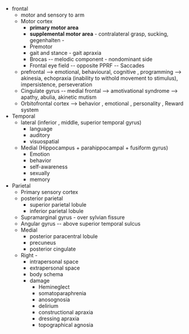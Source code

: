 
- frontal
	- motor and sensory to arm
	- Motor cortex 
		- **primary motor area** 
		- **supplemental motor area** - contralateral grasp, sucking, gegenhalten - 
		- Premotor 
		- gait and stance - gait apraxia 
		- Brocas -- melodic component - nondominant side 
		- Frontal eye field -- opposite PPRF -- Saccades 
	- prefrontal --> emotional, behavioural, cognitive , programming --> akinesia, echopraxia (inability to withold movement to stimulus), impersistence, perseveration
	- Cingulate gyrus -- medial frontal --> amotivational syndrome --> apathy, abulia, akinetic mutism 
	- Orbitofrontal cortex --> behavior , emotional , personality , Reward system 
- Temporal 
	- lateral (inferior , middle, superior temporal gyrus)
		- language 
		- auditory 
		- visuospatial 
	- Medial (Hippocampus + parahippocampal + fusiform gyrus)
		- Emotion 
		- behavior 
		- self-awareness 
		- sexually 
		- memory 
- Parietal 
	- Primary sensory cortex 
	- posterior parietal 
		- superior parietal lobule 
		- inferior parietal lobule 
	- Supramarginal gyrus - over sylvian fissure 
	- Angular gyrus -- above superior temporal sulcus 
	- Medial 
		- posterior paracentral lobule 
		- precuneus 
		- posterior cingulate 
	- Right - 
		- intrapersonal space 
		- extrapersonal space 
		- body schema 
		- damage 
			- Hemineglect 
			- somatoparaphrenia 
			- anosognosia 
			- delirium 
			- constructional apraxia 
			- dressing apraxia 
			- topographical agnosia 